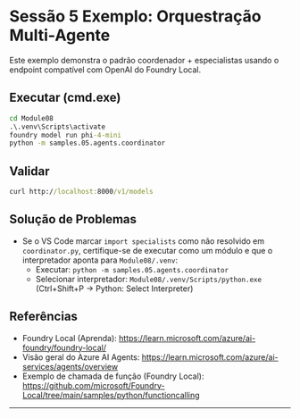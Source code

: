 <!--
CO_OP_TRANSLATOR_METADATA:
{
  "original_hash": "4f786f5ea706270620f8e5dfb088e0c0",
  "translation_date": "2025-09-22T18:34:24+00:00",
  "source_file": "Module08/samples/05/README.md",
  "language_code": "br"
}
-->
# Sessão 5 Exemplo: Orquestração Multi-Agente

Este exemplo demonstra o padrão coordenador + especialistas usando o endpoint compatível com OpenAI do Foundry Local.

## Executar (cmd.exe)
```cmd
cd Module08
.\.venv\Scripts\activate
foundry model run phi-4-mini
python -m samples.05.agents.coordinator
```

## Validar
```cmd
curl http://localhost:8000/v1/models
```

## Solução de Problemas
- Se o VS Code marcar `import specialists` como não resolvido em `coordinator.py`, certifique-se de executar como um módulo e que o interpretador aponta para `Module08/.venv`:
	- Executar: `python -m samples.05.agents.coordinator`
	- Selecionar interpretador: `Module08/.venv/Scripts/python.exe` (Ctrl+Shift+P → Python: Select Interpreter)

## Referências
- Foundry Local (Aprenda): https://learn.microsoft.com/azure/ai-foundry/foundry-local/
- Visão geral do Azure AI Agents: https://learn.microsoft.com/azure/ai-services/agents/overview
- Exemplo de chamada de função (Foundry Local): https://github.com/microsoft/Foundry-Local/tree/main/samples/python/functioncalling

---

